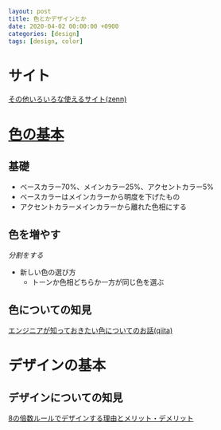 ```yaml
layout: post
title: 色とかデザインとか
date: 2020-04-02 00:00:00 +0900
categories: [design]
tags: [design, color]
```

# サイト

[その他いろいろな使えるサイト(zenn)](https://zenn.dev/techkind/articles/2209271539_useful_articles)

# [色の基本](https://the.alleslide.com/335)

## 基礎
- ベースカラー70%、メインカラー25%、アクセントカラー5%
- ベースカラーはメインカラーから明度を下げたもの
- アクセントカラーメインカラーから離れた色相にする

## 色を増やす

*分割をする*

- 新しい色の選び方
    - トーンか色相どちらか一方が同じ色を選ぶ

## 色についての知見

[エンジニアが知っておきたい色についてのお話(qiita)](https://qiita.com/megumu-u/items/554f3e9f8950ddddb03a)

# デザインの基本
## デザインについての知見
[8の倍数ルールでデザインする理由とメリット・デメリット](https://yuyakinoshita.com/blog/2019/02/10/design-by-multiple-of-8/)

